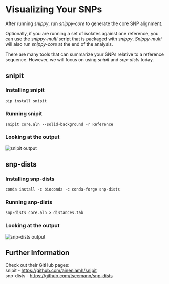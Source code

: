 # Visualizing Your SNPs


After running *snippy*, run *snippy-core* to generate the core SNP alignment. 


Optionally, if you are running a set of isolates against one reference, you can use the *snippy-multi* script that is packaged with *snippy*. *Snippy-multi* will also run *snippy-core* at the end of the analysis.

There are many tools that can summarize your SNPs relative to a reference sequence. However, we will focus on using *snipit* and *snp-dists* today.
 
## snipit
### Installing snipit
```
pip install snipit
```

### Running snipit
```
snipit core.aln --solid-background -r Reference 
```

### Looking at the output 

![snipit output]()

## snp-dists
### Installing snp-dists
```
conda install -c bioconda -c conda-forge snp-dists
```

### Running snp-dists
```
snp-dists core.aln > distances.tab
```

### Looking at the output

![snp-dists output]()

## Further Information
Check out their GitHub pages:\
snipit - https://github.com/aineniamh/snipit \
snp-dists - https://github.com/tseemann/snp-dists


